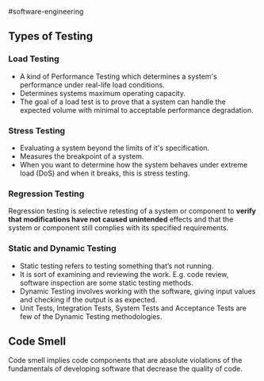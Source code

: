#software-engineering 

## Types of Testing

### Load Testing
- A kind of Performance Testing which determines a system's performance under real-life load conditions.
- Determines systems maximum operating capacity.
- The goal of a load test is to prove that a system can handle the expected volume with minimal to acceptable performance degradation.
### Stress Testing
- Evaluating a system beyond the limits of it's specification.
- Measures the breakpoint of a system.
- When you want to determine how the system behaves under extreme load (DoS) and when it breaks, this is stress testing.

### Regression Testing
Regression testing is selective retesting of a system or component to **verify that modifications have not caused unintended** effects and that the system or component still complies with its specified requirements.

### Static and Dynamic Testing
- Static testing refers to testing something that’s not running.
- It is sort of examining and reviewing the work. E.g. code review, software inspection are some static testing methods.
- Dynamic Testing involves working with the software, giving input values and checking if the output is as expected.
- Unit Tests, Integration Tests, System Tests and Acceptance Tests are few of the Dynamic Testing methodologies.

## Code Smell
Code smell implies code components that are absolute violations of the fundamentals of developing software that decrease the quality of code.